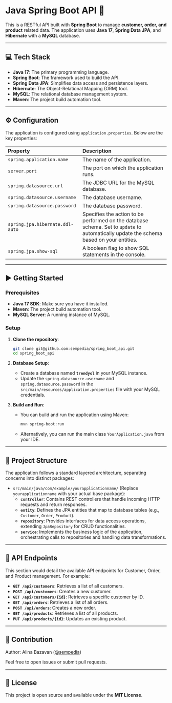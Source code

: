 # Java Spring Boot API 🚀

This is a RESTful API built with **Spring Boot** to manage **customer, order, and product** related data. The application uses **Java 17**, **Spring Data JPA**, and **Hibernate** with a **MySQL** database.

---

## 💻 Tech Stack

* **Java 17**: The primary programming language.
* **Spring Boot**: The framework used to build the API.
* **Spring Data JPA**: Simplifies data access and persistence layers.
* **Hibernate**: The Object-Relational Mapping (ORM) tool.
* **MySQL**: The relational database management system.
* **Maven**: The project build automation tool.

---

## ⚙️ Configuration

The application is configured using `application.properties`. Below are the key properties:

| Property                      | Description                                                                                                                              |
| :---------------------------- | :--------------------------------------------------------------------------------------------------------------------------------------- |
| `spring.application.name`     | The name of the application.                                                                                                             |
| `server.port`                 | The port on which the application runs.                                                                                                  |
| `spring.datasource.url`       | The JDBC URL for the MySQL database.                                                                                                     |
| `spring.datasource.username`  | The database username.                                                                                                                   |
| `spring.datasource.password`  | The database password.                                                                                                                   |
| `spring.jpa.hibernate.ddl-auto` | Specifies the action to be performed on the database schema. Set to `update` to automatically update the schema based on your entities. |
| `spring.jpa.show-sql`         | A boolean flag to show SQL statements in the console.                                                                                    |

---

## ▶️ Getting Started

### Prerequisites

* **Java 17 SDK**: Make sure you have it installed.
* **Maven**: The project build automation tool.
* **MySQL Server**: A running instance of MySQL.

### Setup

1.  **Clone the repository**:
    ```bash
    git clone git@github.com:sempedia/spring_boot_api.git
    cd spring_boot_api
    ```

2.  **Database Setup**:
    * Create a database named **`trendyol`** in your MySQL instance.
    * Update the `spring.datasource.username` and `spring.datasource.password` in the `src/main/resources/application.properties` file with your MySQL credentials.

3.  **Build and Run**:
    * You can build and run the application using Maven:
        ```bash
        mvn spring-boot:run
        ```
    * Alternatively, you can run the main class `YourApplication.java` from your IDE.

---

## 📂 Project Structure

The application follows a standard layered architecture, separating concerns into distinct packages:

* `src/main/java/com/example/yourapplicationname/` (Replace `yourapplicationname` with your actual base package):
    * **`controller`**: Contains REST controllers that handle incoming HTTP requests and return responses.
    * **`entity`**: Defines the JPA entities that map to database tables (e.g., `Customer`, `Order`, `Product`).
    * **`repository`**: Provides interfaces for data access operations, extending `JpaRepository` for CRUD functionalities.
    * **`service`**: Implements the business logic of the application, orchestrating calls to repositories and handling data transformations.

---

## 📖 API Endpoints

This section would detail the available API endpoints for Customer, Order, and Product management. For example:

* **`GET /api/customers`**: Retrieves a list of all customers.
* **`POST /api/customers`**: Creates a new customer.
* **`GET /api/customers/{id}`**: Retrieves a specific customer by ID.
* **`GET /api/orders`**: Retrieves a list of all orders.
* **`POST /api/orders`**: Creates a new order.
* **`GET /api/products`**: Retrieves a list of all products.
* **`PUT /api/products/{id}`**: Updates an existing product.

---

## 🤝 Contribution

Author: Alina Bazavan ([@sempedia](https://github.com/sempedia))

Feel free to open issues or submit pull requests.

---

## 📄 License

This project is open source and available under the **MIT License**.